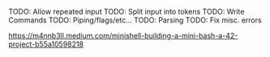 TODO: Allow repeated input
TODO: Split input into tokens
TODO: Write Commands
TODO: Piping/flags/etc...
TODO: Parsing
TODO: Fix misc. errors

https://m4nnb3ll.medium.com/minishell-building-a-mini-bash-a-42-project-b55a10598218

